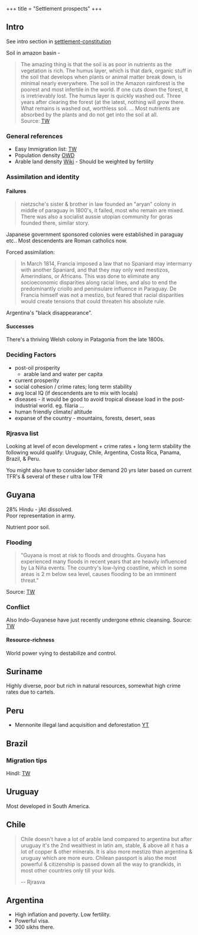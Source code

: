 +++
title = "Settlement prospects"
+++

## Intro
See intro section in [settlement-constitution](../settlement-constitution)

Soil in amazon basin - 

> The amazing thing is that the soil is as poor in nutrients as the vegetation is rich. The humus layer, which is that dark, organic stuff in the soil that develops when plants or animal matter break down, is minimal nearly everywhere. The soil in the Amazon rainforest is the poorest and most infertile in the world. If one cuts down the forest, it is irretrievably lost. The humus layer is quickly washed out. Three years after clearing the forest (at the latest, nothing will grow there. What remains is washed out, worthless soil. ... Most nutrients are absorbed by the plants and do not get into the soil at all.   
> Source: [TW](https://www.dw.com/en/the-amazon-nutrient-rich-rainforests-on-useless-soils/a-50139632)



### General references

- Easy Immigration list: [TW](https://x.com/imidaily/status/1753924562700452009)
- Population density [OWD](https://ourworldindata.org/grapher/population-density)
- Arable land density [Wiki](https://en.wikipedia.org/wiki/List_of_countries_by_arable_land_density) - Should be weighted by fertility



### Assimilation and identity
#### Failures
> nietzsche's sister & brother in law founded an "aryan" colony in middle of paraguay in 1800's, it failed, most who remain are mixed. There was also a socialist aussie utopian community for goras founded there, similar story.

Japanese government sponsored colonies were established in paraguay etc.. Most descendents are Roman catholics now.

Forced assimilation:

> In March 1814, Francia imposed a law that no Spaniard may intermarry with another Spaniard, and that they may only wed mestizos, Amerindians, or Africans. This was done to eliminate any socioeconomic disparities along racial lines, and also to end the predominantly criollo and peninsulare influence in Paraguay. De Francia himself was not a mestizo, but feared that racial disparities would create tensions that could threaten his absolute rule.

Argentina's "black disappearance".

#### Successes
There's a thriving Welsh colony in Patagonia from the late 1800s. 

### Deciding Factors
- post-oil prosperity
  - arable land and water per capita
- current prosperity
- social cohesion / crime rates; long term stability
- avg local IQ (if descendents are to mix with locals)
- diseases - it would be good to avoid tropical disease load in the post-industrial world. eg. filaria ...
- human friendly climate/ altitude
- expanse of the country - mountains, forests, desert, seas

### Rjrasva list
Looking at level of econ development + crime rates + long term stability the following would qualify: Uruguay, Chile, Argentina, Costa Rica, Panama, Brazil, & Peru.

You might also have to consider labor demand 20 yrs later based on current TFR's & several of these r ultra low TFR

## Guyana
28% Hindu - jAti dissolved.  
Poor representation in army.

Nutrient poor soil. 

### Flooding
> "Guyana is most at risk to floods and droughts. Guyana has experienced many floods in recent years that are heavily influenced by La Niña events. The country's low-lying coastline, which in some areas is 2 m below sea level, causes flooding to be an imminent threat."

Source: [TW](https://climateknowledgeportal.worldbank.org/country/guyana/vulnerability)

### Conflict
Also Indo-Guyanese have just recently undergone ethnic cleansing. Source: [TW](https://drive.google.com/file/d/1AvCJLeb2LtNqzIJ6PhexXEmrZcSBFv39/view?usp=sharing)

#### Resource-richness
World power vying to destabilize and control.

## Suriname
Highly diverse, poor but rich in natural resources, somewhat high crime rates due to cartels.

## Peru
- Mennonite illegal land acquisition and deforestation [YT](https://www.youtube.com/watch?v=QBgA4EX65oM)

## Brazil

### Migration tips

HindI: [TW](https://youtube.com/watch?v=3JSnw2XK3Aw)


## Uruguay
Most developed in South America.

## Chile
> Chile doesn't have a lot of arable land compared to argentina but after uruguay it's the 2nd wealthiest in latin am, stable, & above all it has a lot of copper & other minerals. It is also more mestizo than argentina & uruguay which are more euro. Chilean passport is also the most powerful & citizenship is passed down all the way to grandkids, in most other countries only till your kids. 
> 
> -- Rjrasva

## Argentina
- High inflation and poverty. Low fertility.
- Powerful visa.
- 300 sikhs there.

